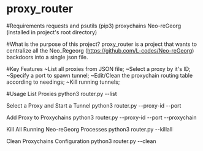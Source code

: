 # proxy_router

#Requirements
requests and psutils (pip3)
proxychains
Neo-reGeorg (installed in project's root directory)

#What is the purpose of this project?
proxy_router is a project that wants to centralize all the Neo_Regeorg (https://github.com/L-codes/Neo-reGeorg) backdoors into a single json file.

#Key Features
~List all proxies from JSON file;
~Select a proxy by it's ID;
~Specify a port to spawn tunnel;
~Edit/Clean the proxychain routing table according to needings;
~Kill running tunnels;

#Usage
List Proxies
python3 router.py --list

Select a Proxy and Start a Tunnel
python3 router.py --proxy-id <ID> --port <PORT>

Add Proxy to Proxychains
python3 router.py --proxy-id <ID> --port <PORT> --proxychain

Kill All Running Neo-reGeorg Processes
python3 router.py --killall

Clean Proxychains Configuration
python3 router.py --clean

